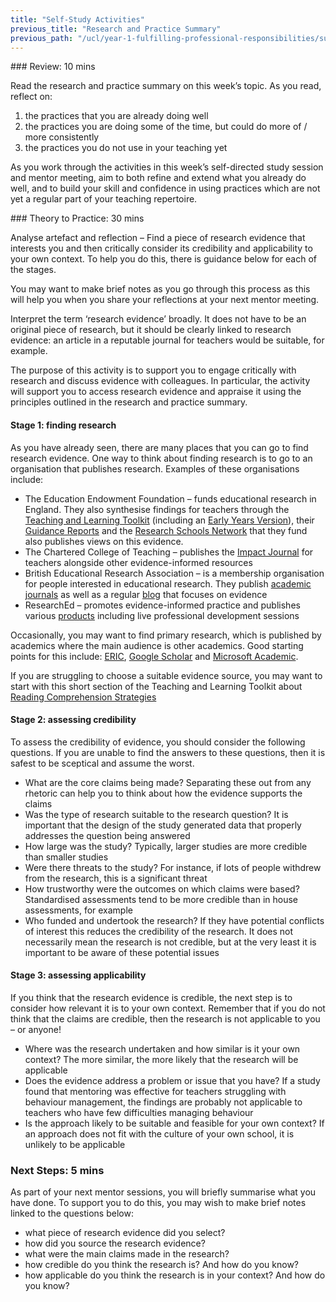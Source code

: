 ```yaml
---
title: "Self-Study Activities"
previous_title: "Research and Practice Summary"
previous_path: "/ucl/year-1-fulfilling-professional-responsibilities/summer-week-3-ect-research-and-practice-summary"
---
```


### Review: 10 mins

Read the research and practice summary on this week’s topic. As you read, reflect on:

1. the practices that you are already doing well
2. the practices you are doing some of the time, but could do more of / more consistently
3. the practices you do not use in your teaching yet

As you work through the activities in this week’s self-directed study session and mentor meeting, aim to both refine and extend what you already do well, and to build your skill and confidence in using practices which are not yet a regular part of your teaching repertoire.

### Theory to Practice: 30 mins

Analyse artefact and reflection – Find a piece of research evidence that interests you and then critically consider its credibility and applicability to your own context. To help you do this, there is guidance below for each of the stages.

You may want to make brief notes as you go through this process as this will help you when you share your reflections at your next mentor meeting.

Interpret the term ‘research evidence’ broadly. It does not have to be an original piece of research, but it should be clearly linked to research evidence: an article in a reputable journal for teachers would be suitable, for example.

The purpose of this activity is to support you to engage critically with research and discuss evidence with colleagues. In particular, the activity will support you to access research evidence and appraise it using the principles outlined in the research and practice summary.

#### Stage 1: finding research

As you have already seen, there are many places that you can go to find research evidence. One way to think about finding research is to go to an organisation that publishes research. Examples of these organisations include:

- The Education Endowment Foundation – funds educational research in England. They also synthesise findings for teachers through the [Teaching and Learning Toolkit](https://educationendowmentfoundation.org.uk/evidence-summaries/teaching-learning-toolkit/) (including an [Early Years Version](https://educationendowmentfoundation.org.uk/evidence-summaries/early-years-toolkit/)), their [Guidance Reports](https://educationendowmentfoundation.org.uk/tools/guidance-reports/) and the [Research Schools Network](http://researchschool.org.uk/) that they fund also publishes views on this evidence.
- The Chartered College of Teaching – publishes the [Impact Journal](https://chartered.college/) for teachers alongside other evidence-informed resources
- British Educational Research Association – is a membership organisation for people interested in educational research. They publish [academic journals](https://www.bera.ac.uk/resources/all-publications/bera-journals) as well as a regular [blog](https://www.bera.ac.uk/blog) that focuses on evidence
- ResearchEd – promotes evidence-informed practice and publishes various [products](https://researched.org.uk/) including live professional development sessions 

Occasionally, you may want to find primary research, which is published by academics where the main audience is other academics. Good starting points for this include: [ERIC](https://eric.ed.gov/), [Google Scholar](https://scholar.google.com/) and [Microsoft Academic](https://academic.microsoft.com/home).

If you are struggling to choose a suitable evidence source, you may want to start with this short section of the Teaching and Learning Toolkit about [Reading Comprehension Strategies](https://educationendowmentfoundation.org.uk/evidence-summaries/teaching-learning-toolkit/reading-comprehension-strategies/)

#### Stage 2: assessing credibility

To assess the credibility of evidence, you should consider the following questions. If you are unable to find the answers to these questions, then it is safest to be sceptical and assume the worst.

- What are the core claims being made? Separating these out from any rhetoric can help you to think about how the evidence supports the claims
- Was the type of research suitable to the research question? It is important that the design of the study generated data that properly addresses the question being answered 
- How large was the study? Typically, larger studies are more credible than smaller studies
- Were there threats to the study? For instance, if lots of people withdrew from the research, this is a significant threat
- How trustworthy were the outcomes on which claims were based? Standardised assessments tend to be more credible than in house assessments, for example
- Who funded and undertook the research? If they have potential conflicts of interest this reduces the credibility of the research. It does not necessarily mean the research is not credible, but at the very least it is important to be aware of these potential issues

#### Stage 3: assessing applicability

If you think that the research evidence is credible, the next step is to consider how relevant it is to your own context. Remember that if you do not think that the claims are credible, then the research is not applicable to you – or anyone! 

- Where was the research undertaken and how similar is it your own context? The more similar, the more likely that the research will be applicable
- Does the evidence address a problem or issue that you have? If a study found that mentoring was effective for teachers struggling with behaviour management, the findings are probably not applicable to teachers who have few difficulties managing behaviour
- Is the approach likely to be suitable and feasible for your own context? If an approach does not fit with the culture of your own school, it is unlikely to be applicable

### Next Steps: 5 mins

As part of your next mentor sessions, you will briefly summarise what you have done. To support you to do this, you may wish to make brief notes linked to the questions below:
- what piece of research evidence did you select?
- how did you source the research evidence?
- what were the main claims made in the research?
- how credible do you think the research is? And how do you know?
- how applicable do you think the research is in your context? And how do you know?

